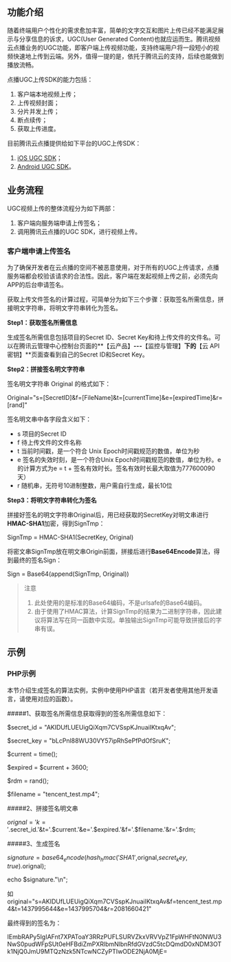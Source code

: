 ## 功能介绍
随着终端用户个性化的需求愈加丰富，简单的文字交互和图片上传已经不能满足展示与分享信息的诉求，UGC(User Generated Content)也就应运而生。腾讯视频云点播业务的UGC功能，即客户端上传视频功能，支持终端用户将一段短小的视频快速地上传到云端。另外，值得一提的是，依托于腾讯云的支持，后续也能做到播放流畅。

点播UGC上传SDK的能力包括：

1. 客户端本地视频上传；
2. 上传视频封面；
3. 分片并发上传；
4. 断点续传；
5. 获取上传进度。

目前腾讯云点播提供给如下平台的UGC上传SDK：

1. [iOS UGC SDK](/document/product/266/7836)；
2. [Android UGC SDK](/document/product/266/7837)。

## 业务流程
UGC视频上传的整体流程分为如下两部：

1. 客户端向服务端申请上传签名；
2. 调用腾讯云点播的UGC SDK，进行视频上传。

### 客户端申请上传签名
为了确保开发者在云点播的空间不被恶意使用，对于所有的UGC上传请求，点播服务端都会校验该请求的合法性。因此，客户端在发起视频上传之前，必须先向APP的后台申请签名。

获取上传文件签名的计算过程，可简单分为如下三个步骤：获取签名所需信息，拼接明文字符串，将明文字符串转化为签名。

**Step1：获取签名所需信息**

生成签名所需信息包括项目的Secret ID、Secret Key和待上传文件的文件名。可以在腾讯云管理中心控制台页面的**【云产品】**---**【监控与管理】**下的**【云 API 密钥】**页面查看到自己的Secret ID和Secret Key。

**Step2：拼接签名明文字符串**

签名明文字符串 Original 的格式如下：  

Original="s=[SecretID]&f=[FileName]&t=[currentTime]&e=[expiredTime]&r=[rand]"
 
签名明文串中各字段含义如下：

- s 	项目的Secret ID 
- f 	待上传文件的文件名称 
- t 	当前时间戳，是一个符合 Unix Epoch时间戳规范的数值，单位为秒 
- e 	签名的失效时刻，是一个符合Unix Epoch时间戳规范的数值，单位为秒。e的计算方式为e = t + 签名有效时长。签名有效时长最大取值为777600090天） 
- r 	随机串，无符号10进制整数，用户需自行生成，最长10位 

**Step3：将明文字符串转化为签名**

拼接好签名的明文字符串Original后，用已经获取的SecretKey对明文串进行**HMAC-SHA1**加密，得到SignTmp：
 
SignTmp = HMAC-SHA1(SecretKey, Original) 

将密文串SignTmp放在明文串Origin前面，拼接后进行**Base64Encode**算法，得到最终的签名Sign：
 
Sign = Base64(append(SignTmp, Original)) 

> 注意
> 
> 1. 此处使用的是标准的Base64编码，不是urlsafe的Base64编码。
> 2. 由于使用了HMAC算法，计算SignTmp的结果为二进制字符串，因此建议将算法写在同一函数中实现。单独输出SignTmp可能导致拼接后的字串有误。 

## 示例

### PHP示例
 
本节介绍生成签名的算法实例，实例中使用PHP语言（若开发者使用其他开发语言，请使用对应的函数）。 

#####1、获取签名所需信息获取得到的签名所需信息如下：
 
$secret_id = "AKIDUfLUEUigQiXqm7CVSspKJnuaiIKtxqAv";
 
$secret_key = "bLcPnl88WU30VY57ipRhSePfPdOfSruK";
 
$current = time();
 
$expired = $current + 3600;
  
$rdm = rand();
 
$filename = "tencent_test.mp4";
 
#####2、拼接签名明文串
 
$orignal = 'k='.$secret_id.'&t='.$current.'&e='.$expired.'&f='.$filename.'&r='.$rdm;
 
#####3、生成签名
 
$signature=base64_encode(hash_hmac('SHA1',$orignal,$secret_key, true).$orignal);
 
echo $signature."\n";
  
如 original="s=AKIDUfLUEUigQiXqm7CVSspKJnuaiIKtxqAv&f=tencent_test.mp4&t=1437995644&e=1437995704&r=2081660421"
 
最终得到的签名为：
 
IEmbRAPy5IgIAFnt7XPAToaY3RRzPUFLSURVZkxVRVVpZ1FpWHFtN0NWU3NwS0pudWFpSUt0eHFBdiZmPXRlbmNlbnRfdGVzdC5tcDQmdD0xNDM3OTk1NjQ0JmU9MTQzNzk5NTcwNCZyPTIwODE2NjA0MjE= 
